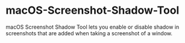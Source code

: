 # macOS-Screenshot-Shadow-Tool
macOS Screenshot Shadow Tool lets you enable or disable shadow in screenshots that are added when taking a screenshot of a window.

